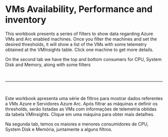 # VMs Availability, Performance and inventory

This workbook presents a series of filters to show data regarding Azure VMs and Arc enabled machines. Once you filter the machines and set the desired thresholds, it will show a list of the VMs with some telemetry obtained at the VMInsights table. Click one machine to get more details.

On the second tab we have the top and bottom consumers for CPU, System Disk and Memory, along with some filters



<br><hr><br/>

Este workbook apresenta uma série de filtros para mostrar dados referentes a VMs Azure e Servidores Azure Arc. Após filtrar as máquinas e definir os thresholds, serão listadas as VMs com informações de telemetria obtidas da tabela VMInsights. Clique em uma máquina para obter mais detalhes.

Na segunda tab, temos os maiores e menores consumidores de CPU, System Disk e Memória, juntamente a alguns filtros.